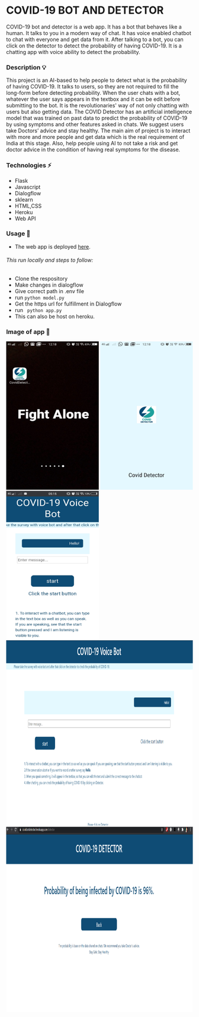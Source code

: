 # COVID-19 BOT AND DETECTOR

COVID-19 bot and detector is a web app. It has a bot that behaves like a human. It talks to you in a modern way of chat. It has voice enabled chatbot to chat with everyone and get data from it. After talking to a bot, you can click on the detector to detect the probability of having COVID-19.  It is a chatting app with voice ability to detect the probability.
 
### Description :bulb:
This project is an AI-based to help people to detect what is the probability of having COVID-19. It talks to users, so they are not required to fill the long-form before detecting probability. When the user chats with a bot, whatever the user says appears in the textbox and it can be edit before submitting to the bot. It is the revolutionaries' way of not only chatting with users but also getting data.
The COVID Detector has an artificial intelligence model that was trained on past data to predict the probability of COVID-19 by using symptoms and other features asked in chats. We suggest users take Doctors’ advice and stay healthy. The main aim of project is to interact with more and more people and get data which is the real requirement of India at this stage. Also, help people using AI to not take a risk and get doctor advice in the condition of having real symptoms for the disease.

### Technologies :zap:
* Flask
* Javascript
* Dialogflow
* sklearn
* HTML,CSS
* Heroku
* Web API

### Usage  :pushpin:
* The web app is deployed [here](https://covidbotdetector.herokuapp.com).
###### This run locally and steps to follow:
* Clone the respository
* Make changes in dialogflow 
* Give correct path in .env file
* run 
` python model.py `
* Get the https url for fulfillment in Dialogflow
* run
` python app.py`
* This can also be host on heroku.
### Image of app :page_facing_up:
<img src="https://github.com/nehasm/COVID-19-DETECTOR/blob/master/images/3.jpeg" width="250" height="400">      <img src="https://github.com/nehasm/COVID-19-DETECTOR/blob/master/images/2.jpeg" width="250" height="400">      <img src="https://github.com/nehasm/COVID-19-DETECTOR/blob/master/images/5.jpeg" width="250" height="400">
<br>
<img src="https://github.com/nehasm/COVID-19-DETECTOR/blob/master/images/1.png" width="600" height="500">
<br>
<img src="https://github.com/nehasm/COVID-19-DETECTOR/blob/master/images/4.png" width="600" height="500">




